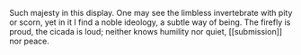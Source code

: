 Such majesty in this display. One may see the limbless invertebrate with pity or scorn, yet in it I find a noble ideology, a subtle way of being. The firefly is proud, the cicada is loud; neither knows humility nor quiet, [[submission]] nor peace. 